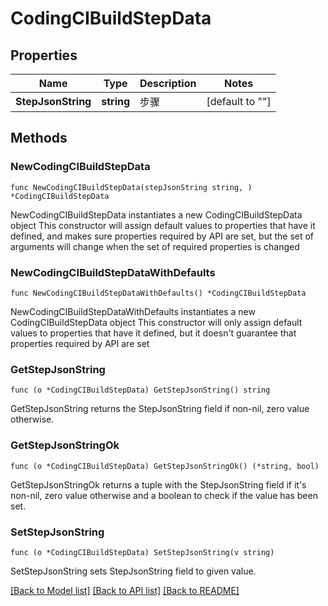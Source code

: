 # CodingCIBuildStepData

## Properties

Name | Type | Description | Notes
------------ | ------------- | ------------- | -------------
**StepJsonString** | **string** | 步骤 | [default to ""]

## Methods

### NewCodingCIBuildStepData

`func NewCodingCIBuildStepData(stepJsonString string, ) *CodingCIBuildStepData`

NewCodingCIBuildStepData instantiates a new CodingCIBuildStepData object
This constructor will assign default values to properties that have it defined,
and makes sure properties required by API are set, but the set of arguments
will change when the set of required properties is changed

### NewCodingCIBuildStepDataWithDefaults

`func NewCodingCIBuildStepDataWithDefaults() *CodingCIBuildStepData`

NewCodingCIBuildStepDataWithDefaults instantiates a new CodingCIBuildStepData object
This constructor will only assign default values to properties that have it defined,
but it doesn't guarantee that properties required by API are set

### GetStepJsonString

`func (o *CodingCIBuildStepData) GetStepJsonString() string`

GetStepJsonString returns the StepJsonString field if non-nil, zero value otherwise.

### GetStepJsonStringOk

`func (o *CodingCIBuildStepData) GetStepJsonStringOk() (*string, bool)`

GetStepJsonStringOk returns a tuple with the StepJsonString field if it's non-nil, zero value otherwise
and a boolean to check if the value has been set.

### SetStepJsonString

`func (o *CodingCIBuildStepData) SetStepJsonString(v string)`

SetStepJsonString sets StepJsonString field to given value.



[[Back to Model list]](../README.md#documentation-for-models) [[Back to API list]](../README.md#documentation-for-api-endpoints) [[Back to README]](../README.md)


